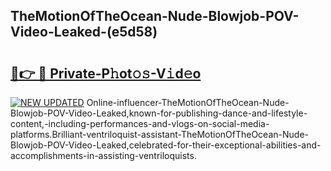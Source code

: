 ## TheMotionOfTheOcean-Nude-Blowjob-POV-Video-Leaked-(e5d58)


# <h2><a href="https://mediaupload.pro?-19M">🔗👉 🔴 Private-P𝚑ot𝚘𝚜-V𝚒d𝚎o</a></h2>

[![NEW UPDATED](https://i.imgur.com/0qMVB7G.gif)](https://mediaupload.pro?-19M)
Online-influencer-TheMotionOfTheOcean-Nude-Blowjob-POV-Video-Leaked,known-for-publishing-dance-and-lifestyle-content,-including-performances-and-vlogs-on-social-media-platforms.Brilliant-ventriloquist-assistant-TheMotionOfTheOcean-Nude-Blowjob-POV-Video-Leaked,celebrated-for-their-exceptional-abilities-and-accomplishments-in-assisting-ventriloquists.  
